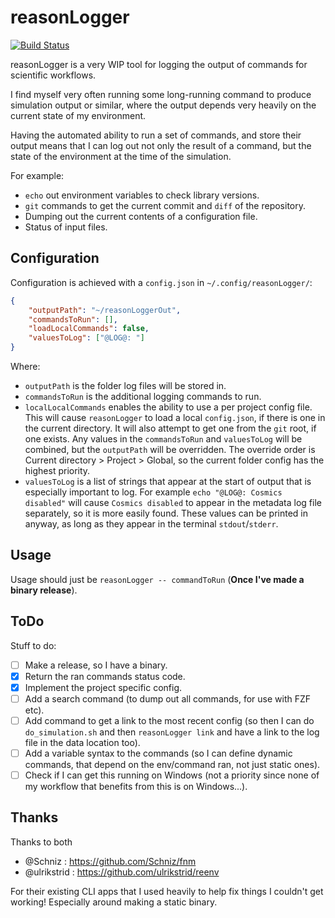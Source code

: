 # reasonLogger

[![Build Status](https://dev.azure.com/CrossR-1/reasonLogger/_apis/build/status/CrossR.reasonLogger?branchName=master)](https://dev.azure.com/CrossR-1/reasonLogger/_build/latest?definitionId=4&branchName=master)

reasonLogger is a very WIP tool for logging the output of commands for
scientific workflows.

I find myself very often running some long-running command to produce
simulation output or similar, where the output depends very heavily on the
current state of my environment.

Having the automated ability to run a set of commands, and store their output
means that I can log out not only the result of a command, but the state of
the environment at the time of the simulation.

For example:

 - `echo` out environment variables to check library versions.
 - `git` commands to get the current commit and `diff` of the repository.
 - Dumping out the current contents of a configuration file.
 - Status of input files.

## Configuration

Configuration is achieved with a `config.json` in `~/.config/reasonLogger/`:

```json
{
    "outputPath": "~/reasonLoggerOut",
    "commandsToRun": [],
    "loadLocalCommands": false,
    "valuesToLog": ["@LOG@: "]
}
```

Where:

 - `outputPath` is the folder log files will be stored in.
 - `commandsToRun` is the additional logging commands to run.
 - `localLocalCommands` enables the ability to use a per project config file.
    This will cause `reasonLogger` to load a local `config.json`, if there is
    one in the current directory. It will also attempt to get one from the `git`
    root, if one exists. Any values in the `commandsToRun` and `valuesToLog`
    will be combined, but the `outputPath` will be overridden. The override
    order is Current directory > Project > Global, so the current folder config
    has the highest priority.
 - `valuesToLog` is a list of strings that appear at the start of output
    that is especially important to log. For example `echo "@LOG@: Cosmics
    disabled"` will cause `Cosmics disabled` to appear in the metadata log
    file separately, so it is more easily found. These values can be printed
    in anyway, as long as they appear in the terminal `stdout`/`stderr`.

## Usage

Usage should just be `reasonLogger -- commandToRun` (**Once I've made a binary release**).

## ToDo

Stuff to do:

 - [ ] Make a release, so I have a binary.
 - [X] Return the ran commands status code.
 - [X] Implement the project specific config.
 - [ ] Add a search command (to dump out all commands, for use with FZF etc).
 - [ ] Add command to get a link to the most recent config (so then I can do
    `do_simulation.sh` and then `reasonLogger link` and have a link to the
    log file in the data location too).
 - [ ] Add a variable syntax to the commands (so I can define dynamic
    commands, that depend on the env/command ran, not just static ones).
 - [ ] Check if I can get this running on Windows (not a priority since none
    of my workflow that benefits from this is on Windows...).

## Thanks

Thanks to both

 - @Schniz : https://github.com/Schniz/fnm
 - @ulrikstrid : https://github.com/ulrikstrid/reenv

For their existing CLI apps that I used heavily to help fix things I couldn't
get working! Especially around making a static binary.